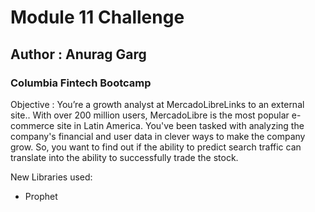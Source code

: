 # Module 11 Challenge
## Author : Anurag Garg
### Columbia Fintech Bootcamp
Objective : You’re a growth analyst at MercadoLibreLinks to an external site.. With over 200 million users, MercadoLibre is the most popular e-commerce site in Latin America. You've been tasked with analyzing the company's financial and user data in clever ways to make the company grow. So, you want to find out if the ability to predict search traffic can translate into the ability to successfully trade the stock.  

New Libraries used:   
- Prophet
